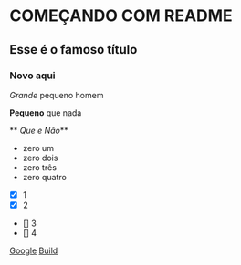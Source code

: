 # COMEÇANDO COM README

## Esse é o famoso título

### Novo aqui

_Grande_ pequeno homem

__Pequeno__ que nada

** _Que e Não_** 

- zero um
- zero dois
- zero três 
- zero quatro

- [x] 1
- [x] 2
- [] 3
- [] 4

[Google](http://google.com)
[Build](/build/classes)
